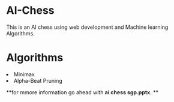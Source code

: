 # AI-Chess
This is an AI chess using web development and Machine learning Algorithms.

# Algorithms
<li>Minimax
<li>Alpha-Beat Pruning

**for mmore information go ahead with **ai chess sgp.pptx**. **
